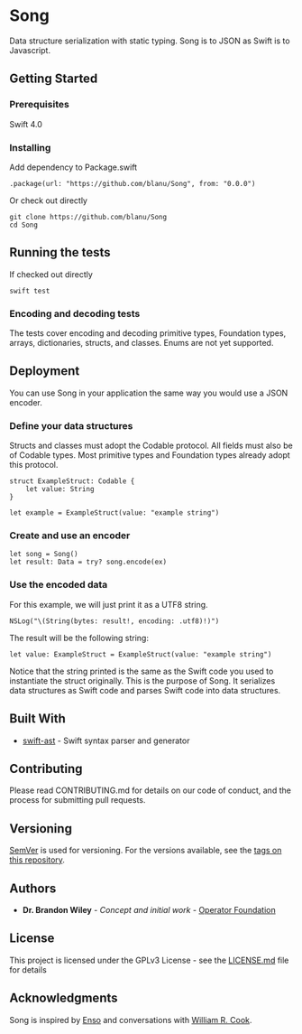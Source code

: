 # Song

Data structure serialization with static typing. Song is to JSON as Swift is to Javascript.

## Getting Started

### Prerequisites

Swift 4.0

### Installing

Add dependency to Package.swift

```
.package(url: "https://github.com/blanu/Song", from: "0.0.0")
```

Or check out directly

```
git clone https://github.com/blanu/Song
cd Song
```

## Running the tests

If checked out directly

```
swift test
```

### Encoding and decoding tests

The tests cover encoding and decoding primitive types, Foundation types, arrays, dictionaries, structs, and classes.
Enums are not yet supported.

## Deployment

You can use Song in your application the same way you would use a JSON encoder.

### Define your data structures

Structs and classes must adopt the Codable protocol.
All fields must also be of Codable types.
Most primitive types and Foundation types already adopt this protocol.

```
struct ExampleStruct: Codable {
    let value: String
}

let example = ExampleStruct(value: "example string")
```

### Create and use an encoder

```
let song = Song()
let result: Data = try? song.encode(ex)
```

### Use the encoded data

For this example, we will just print it as a UTF8 string.

```
NSLog("\(String(bytes: result!, encoding: .utf8)!)")
```

The result will be the following string:

```
let value: ExampleStruct = ExampleStruct(value: "example string")
```

Notice that the string printed is the same as the Swift code you used to instantiate the struct originally. This is the purpose of Song. It serializes data structures as Swift code and parses Swift code into data structures.

## Built With

* [swift-ast](https://github.com/yanagiba/swift-ast) - Swift syntax parser and generator

## Contributing

Please read CONTRIBUTING.md for details on our code of conduct, and the process for submitting pull requests.

## Versioning

[SemVer](http://semver.org/) is used for versioning. For the versions available, see the [tags on this repository](https://github.com/blanu/Songs/tags).

## Authors

* **Dr. Brandon Wiley** - *Concept and initial work* - [Operator Foundation](https://OperatorFoundation.org/)

## License

This project is licensed under the GPLv3 License - see the [LICENSE.md](LICENSE.md) file for details

## Acknowledgments

Song is inspired by [Enso](http://enso-lang.org/) and conversations with [William R. Cook](http://www.cs.utexas.edu/~wcook/).

